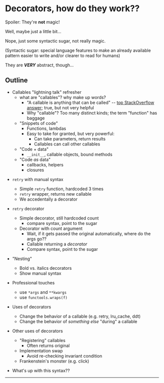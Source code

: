 
Decorators, how do they work??
==============================
Spoiler: They're **not** magic!

Well, maybe just a little bit... 

Nope, just some syntactic sugar, not really magic.

(Syntactic sugar: special language features to make an already available pattern easier to write and/or clearer to read for humans)

They are _**VERY**_ abstract, though...

Outline
-------
- Callables "lightning talk" refresher
    - what are "callables"?  why make up words?
        - "A callable is anything that can be called" -- [top StackOverflow answer][1]; true, but not very helpful
        - Why "callable"?  Too many distinct kinds; the term "function" has baggage
    - "Snippets of code"
        - Functions, lambdas
        - Easy to take for granted, but very powerful:
            - Can take parameters, return results
            - Callables can call other callables
    - "Code + data"
        - `__init__`, callable objects, bound methods
    - "Code _as_ data"
        - callbacks, helpers
        - closures

[1]: https://stackoverflow.com/questions/111234/what-is-a-callable-in-python#111255


- `retry` with manual syntax
    - Simple `retry` function, hardcoded 3 times
    - `retry` wrapper, returns new callable
    - We accedentally a decorator

- `retry` decorator
    - Simple decorator, still hardcoded count
        - compare syntax, point to the sugar
    - Decorator with count argument
        - Wait, if it gets passed the original automatically, where do the args go??
        - Callable returning a _decorator_
        - Compare syntax, point to the sugar

- "Nesting"
    - Bold vs. italics decorators
    - Show manual syntax

- Professional touches
    - use `*args` and `**kwargs`
    - use `functools.wraps(f)`

- Uses of decorators
    - Change the behavior of a callable (e.g. retry, lru_cache, ddt)
    - Change the behavior of _something else_ "during" a callable

- Other uses of decorators
    - "Registering" callables
        - Often returns original
    - Implementation swap
        - Avoid re-checking invariant condition
    - Frankenstein's monster (e.g. click)

- What's up with this syntax??

---
